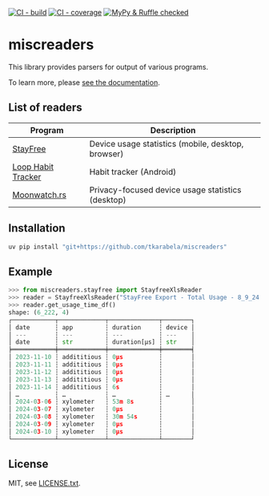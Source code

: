 [![CI - build](https://img.shields.io/github/actions/workflow/status/tkarabela/miscreaders/main.yml?branch=master)](https://github.com/tkarabela/miscreaders/actions)
[![CI - coverage](https://img.shields.io/codecov/c/github/tkarabela/miscreaders)](https://app.codecov.io/github/tkarabela/miscreaders)
[![MyPy & Ruffle checked](https://img.shields.io/badge/MyPy%20%26%20Ruffle-checked-blue?style=flat)](https://github.com/tkarabela/pysubs2/actions)

# miscreaders

This library provides parsers for output of various programs.

To learn more, please [see the documentation](https://miscreaders.readthedocs.io).

## List of readers

| Program                                                   | Description                                        |
|-----------------------------------------------------------|----------------------------------------------------|
| [StayFree](https://stayfreeapps.com/)                     | Device usage statistics (mobile, desktop, browser) |
| [Loop Habit Tracker](https://github.com/iSoron/uhabits)   | Habit tracker (Android)                            |
| [Moonwatch.rs](https://github.com/tkarabela/moonwatch-rs) | Privacy-focused device usage statistics (desktop)  |

## Installation

```bash
uv pip install "git+https://github.com/tkarabela/miscreaders"
```

## Example

```python
>>> from miscreaders.stayfree import StayfreeXlsReader
>>> reader = StayfreeXlsReader("StayFree Export - Total Usage - 8_9_24.xls")
>>> reader.get_usage_time_df()
shape: (6_222, 4)
┌────────────┬─────────────┬──────────────┬────────┐
│ date       ┆ app         ┆ duration     ┆ device │
│ ---        ┆ ---         ┆ ---          ┆ ---    │
│ date       ┆ str         ┆ duration[μs] ┆ str    │
╞════════════╪═════════════╪══════════════╪════════╡
│ 2023-11-10 ┆ addititious ┆ 0µs          ┆        │
│ 2023-11-11 ┆ addititious ┆ 0µs          ┆        │
│ 2023-11-12 ┆ addititious ┆ 0µs          ┆        │
│ 2023-11-13 ┆ addititious ┆ 0µs          ┆        │
│ 2023-11-14 ┆ addititious ┆ 6s           ┆        │
│ …          ┆ …           ┆ …            ┆ …      │
│ 2024-03-06 ┆ xylometer   ┆ 53m 8s       ┆        │
│ 2024-03-07 ┆ xylometer   ┆ 0µs          ┆        │
│ 2024-03-08 ┆ xylometer   ┆ 30m 54s      ┆        │
│ 2024-03-09 ┆ xylometer   ┆ 0µs          ┆        │
│ 2024-03-10 ┆ xylometer   ┆ 0µs          ┆        │
└────────────┴─────────────┴──────────────┴────────┘
```

## License

MIT, see [LICENSE.txt](./LICENSE.txt).
